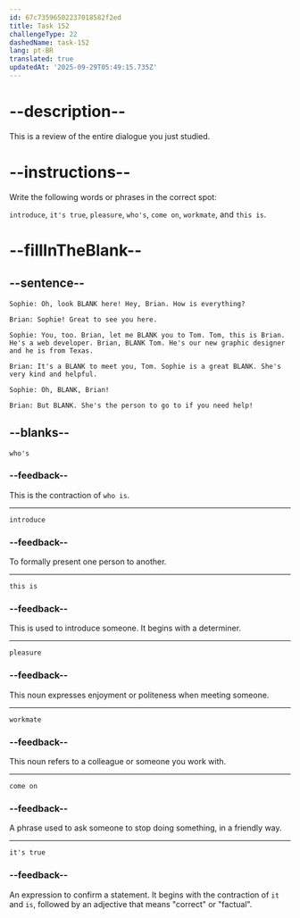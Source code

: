 ```yaml
---
id: 67c73596502237018582f2ed
title: Task 152
challengeType: 22
dashedName: task-152
lang: pt-BR
translated: true
updatedAt: '2025-09-29T05:49:15.735Z'
---
```


<!-- REVIEW -->

# --description--

This is a review of the entire dialogue you just studied.  

# --instructions--  

Write the following words or phrases in the correct spot:  

`introduce`, `it's true`, `pleasure`, `who's`, `come on`, `workmate`, and `this is`.

# --fillInTheBlank--  

## --sentence--  

`Sophie: Oh, look BLANK here! Hey, Brian. How is everything?`  

`Brian: Sophie! Great to see you here.`  

`Sophie: You, too. Brian, let me BLANK you to Tom. Tom, this is Brian. He's a web developer. Brian, BLANK Tom. He's our new graphic designer and he is from Texas.`  

`Brian: It's a BLANK to meet you, Tom. Sophie is a great BLANK. She's very kind and helpful.`  

`Sophie: Oh, BLANK, Brian!`  

`Brian: But BLANK. She's the person to go to if you need help!`  

## --blanks--  

`who's`  

### --feedback--

This is the contraction of `who is`.

---

`introduce`  

### --feedback--

To formally present one person to another.  

---

`this is`  

### --feedback--

This is used to introduce someone. It begins with a determiner.

---

`pleasure`  

### --feedback--

This noun expresses enjoyment or politeness when meeting someone.  

---

`workmate`  

### --feedback--

This noun refers to a colleague or someone you work with.  

---

`come on`  

### --feedback--

A phrase used to ask someone to stop doing something, in a friendly way.

---

`it's true`  

### --feedback--

An expression to confirm a statement. It begins with the contraction of `it` and `is`, followed by an adjective that means "correct" or "factual".
